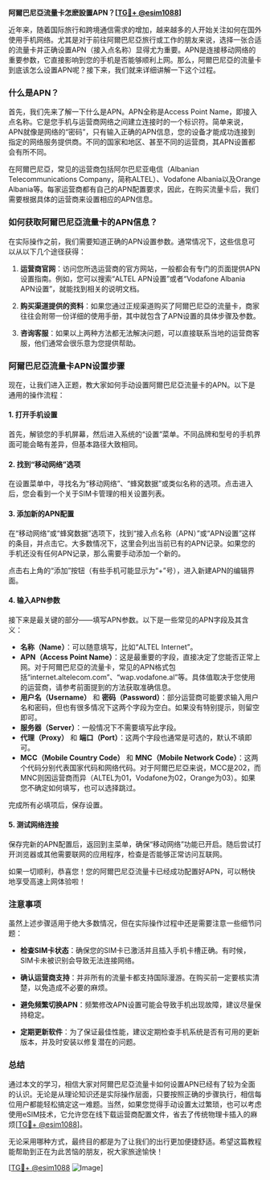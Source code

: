 **阿爾巴尼亞流量卡怎麽設置APN？[[TG💪+ @esim1088](https://t.me/s/esim1088)]**

近年来，随着国际旅行和跨境通信需求的增加，越来越多的人开始关注如何在国外使用手机网络。尤其是对于前往阿爾巴尼亞旅行或工作的朋友来说，选择一张合适的流量卡并正确设置APN（接入点名称）显得尤为重要。APN是连接移动网络的重要参数，它直接影响到您的手机是否能够顺利上网。那么，阿爾巴尼亞的流量卡到底该怎么设置APN呢？接下来，我们就来详细讲解一下这个过程。

### 什么是APN？

首先，我们先来了解一下什么是APN。APN全称是Access Point Name，即接入点名称。它是您手机与运营商网络之间建立连接时的一个标识符。简单来说，APN就像是网络的“密码”，只有输入正确的APN信息，您的设备才能成功连接到指定的网络服务提供商。不同的国家和地区、甚至不同的运营商，其APN设置都会有所不同。

在阿爾巴尼亞，常见的运营商包括阿尔巴尼亚电信（Albanian Telecommunications Company，简称ALTEL）、Vodafone Albania以及Orange Albania等。每家运营商都有自己的APN配置要求，因此，在购买流量卡后，我们需要根据具体的运营商来设置相应的APN信息。

### 如何获取阿爾巴尼亞流量卡的APN信息？

在实际操作之前，我们需要知道正确的APN设置参数。通常情况下，这些信息可以从以下几个途径获得：

1. **运营商官网**：访问您所选运营商的官方网站，一般都会有专门的页面提供APN设置指南。例如，您可以搜索“ALTEL APN设置”或者“Vodafone Albania APN设置”，就能找到相关的说明文档。
   
2. **购买渠道提供的资料**：如果您通过正规渠道购买了阿爾巴尼亞的流量卡，商家往往会附带一份详细的使用手册，其中就包含了APN设置的具体步骤及参数。

3. **咨询客服**：如果以上两种方法都无法解决问题，可以直接联系当地的运营商客服，他们通常会很乐意为您提供帮助。

### 阿爾巴尼亞流量卡APN设置步骤

现在，让我们进入正题，教大家如何手动设置阿爾巴尼亞流量卡的APN。以下是通用的操作流程：

#### 1. 打开手机设置
首先，解锁您的手机屏幕，然后进入系统的“设置”菜单。不同品牌和型号的手机界面可能会略有差异，但基本路径大致相同。

#### 2. 找到“移动网络”选项
在设置菜单中，寻找名为“移动网络”、“蜂窝数据”或类似名称的选项。点击进入后，您会看到一个关于SIM卡管理的相关设置列表。

#### 3. 添加新的APN配置
在“移动网络”或“蜂窝数据”选项下，找到“接入点名称（APN）”或“APN设置”这样的条目，并点击它。大多数情况下，这里会列出当前已有的APN记录。如果您的手机还没有任何APN记录，那么需要手动添加一个新的。

点击右上角的“添加”按钮（有些手机可能显示为“+”号），进入新建APN的编辑界面。

#### 4. 输入APN参数
接下来是最关键的部分——填写APN参数。以下是一些常见的APN字段及其含义：

- **名称（Name）**：可以随意填写，比如“ALTEL Internet”。
- **APN（Access Point Name）**：这是最重要的字段，直接决定了您能否正常上网。对于阿爾巴尼亞的流量卡，常见的APN格式包括“internet.altelecom.com”、“wap.vodafone.al”等。具体值取决于您使用的运营商，请参考前面提到的方法获取准确信息。
- **用户名（Username）** 和 **密码（Password）**：部分运营商可能要求输入用户名和密码，但也有很多情况下这两个字段为空白。如果没有特别提示，则留空即可。
- **服务器（Server）**：一般情况下不需要填写此字段。
- **代理（Proxy）** 和 **端口（Port）**：这两个字段也通常是可选的，默认不填即可。
- **MCC（Mobile Country Code）** 和 **MNC（Mobile Network Code）**：这两个代码分别代表国家代码和网络代码。对于阿爾巴尼亞来说，MCC是202，而MNC则因运营商而异（ALTEL为01，Vodafone为02，Orange为03）。如果您不确定如何填写，也可以选择跳过。

完成所有必填项后，保存设置。

#### 5. 测试网络连接
保存完新的APN配置后，返回到主菜单，确保“移动网络”功能已开启。随后尝试打开浏览器或其他需要联网的应用程序，检查是否能够正常访问互联网。

如果一切顺利，恭喜您！您的阿爾巴尼亞流量卡已经成功配置好APN，可以畅快地享受高速上网体验啦！

### 注意事项

虽然上述步骤适用于绝大多数情况，但在实际操作过程中还是需要注意一些细节问题：

- **检查SIM卡状态**：确保您的SIM卡已激活并且插入手机卡槽正确。有时候，SIM卡未被识别会导致无法连接网络。
  
- **确认运营商支持**：并非所有的流量卡都支持国际漫游。在购买前一定要核实清楚，以免造成不必要的麻烦。

- **避免频繁切换APN**：频繁修改APN设置可能会导致手机出现故障，建议尽量保持稳定。

- **定期更新软件**：为了保证最佳性能，建议定期检查手机系统是否有可用的更新版本，并及时安装以修复潜在的问题。

### 总结

通过本文的学习，相信大家对阿爾巴尼亞流量卡如何设置APN已经有了较为全面的认识。无论是从理论知识还是实际操作层面，只要按照正确的步骤执行，相信每位用户都能轻松搞定这一难题。当然，如果您觉得手动设置太过繁琐，也可以考虑使用eSIM技术，它允许您在线下载运营商配置文件，省去了传统物理卡插入的麻烦[[TG💪+ @esim1088](https://t.me/s/esim1088)]。

无论采用哪种方式，最终目的都是为了让我们的出行更加便捷舒适。希望这篇教程能帮助到正在为此苦恼的朋友，祝大家旅途愉快！

[[TG💪+ @esim1088](https://t.me/s/esim1088) ![Image](https://i.postimg.cc/4NQfJmqS/Snipaste-2025-05-13-00-14-12.png)]